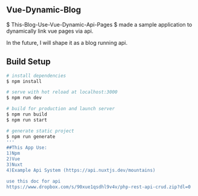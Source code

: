 
## Vue-Dynamic-Blog
$ This-Blog-Use-Vue-Dynamic-Api-Pages
$ made a sample application to dynamically link vue pages via api.

In the future, I will shape it as a blog running api.

## Build Setup

```bash
# install dependencies
$ npm install

# serve with hot reload at localhost:3000
$ npm run dev

# build for production and launch server
$ npm run build
$ npm run start

# generate static project
$ npm run generate
'''
##This App Use:
1)Npm
2)Vue
3)Nuxt
4)Example Api System (https://api.nuxtjs.dev/mountains)

use this doc for api
https://www.dropbox.com/s/90xue1qsdhl9v4v/php-rest-api-crud.zip?dl=0
